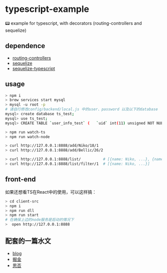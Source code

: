 # typescript-example
:pager: example for typescript, with decorators (routing-controllers and sequelize)

## dependence

- [routing-controllers](https://github.com/typestack/routing-controllers)
- [sequelize](https://github.com/sequelize/sequelize)
- [sequelize-typescript](https://github.com/RobinBuschmann/sequelize-typescript)

## usage

```bash
> npm i
> brew services start mysql
> mysql -u root -p
# 请自行修改config/backend/local.js 中的user、password 以及以下的database
mysql> create database ts_test;
mysql> use ts_test;
mysql> CREATE TABLE `user_info_test` (   `uid` int(11) unsigned NOT NULL AUTO_INCREMENT,   `name` varchar(11) NOT NULL,   `age` int(3) DEFAULT '0',   `gender` int(1) NOT NULL,   PRIMARY KEY (`uid`) ) ENGINE=InnoDB DEFAULT CHARSET=utf8;

> npm run watch-ts
> npm run watch-node

> curl http://127.0.0.1:8888/add/Niko/18/1
> curl http://127.0.0.1:8888/add/Bellic/26/2

> curl http://127.0.0.1:8888/list/          # [{name: Niko, ...}, {name: Bellic, ...}]
> curl http://127.0.0.1:8888/list/filter/1  # [{name: Niko, ...}]
```

## front-end

如果还想看TS在React中的使用，可以这样搞：
```bash
> cd client-src
> npm i
> npm run dll
> npm run start
# 在确保上边的node服务是启动的情况下
>  open http://127.0.0.1:8888
```

## 配套的一篇水文

- [blog](https://blog.jiasm.org/2018/07/21/TypeScript%E5%9C%A8node%E9%A1%B9%E7%9B%AE%E4%B8%AD%E7%9A%84%E5%AE%9E%E8%B7%B5/)
- [掘金](https://juejin.im/post/5b5413755188251aab713d14)
- [思否](https://segmentfault.com/a/1190000015719697)
